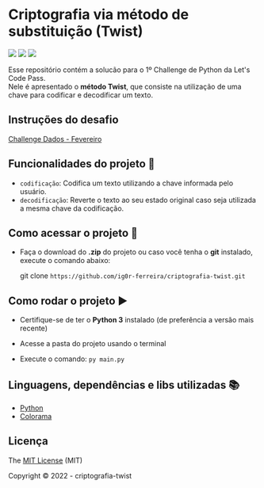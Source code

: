 # Criptografia via método de substituição (Twist)
<p align="left">
  <img src="http://img.shields.io/static/v1?label=STATUS&message=CONCLUIDO&color=GREEN&style=flat">
  <img src="http://img.shields.io/static/v1?label=License&message=MIT&color=blue&style=flat">
  <img src="https://img.shields.io/github/stars/ig0r-ferreira/criptografia-twist?style=social"> 
</p>

Esse repositório contém a solucão para o 1º Challenge de Python da Let's Code Pass. <br>
Nele é apresentado o **método Twist**, que consiste na utilização de uma chave para codificar e decodificar um texto.


## Instruções do desafio
[Challenge Dados - Fevereiro](https://github.com/ig0r-ferreira/criptografia-twist/files/8006381/Challenge_Dados_-_Fevereiro.pdf)


## Funcionalidades do projeto 🔨

- `codificação`: Codifica um texto utilizando a chave informada pelo usuário.
- `decodificação`: Reverte o texto ao seu estado original caso seja utilizada a mesma chave da codificação.


## Como acessar o projeto 📂

- Faça o download do **.zip** do projeto ou caso você tenha o **git** instalado, execute o comando abaixo:

    git clone `https://github.com/ig0r-ferreira/criptografia-twist.git`

## Como rodar o projeto ▶️

- Certifique-se de ter o **Python 3** instalado (de preferência a versão mais recente)

- Acesse a pasta do projeto usando o terminal

- Execute o comando: `py main.py`

## Linguagens, dependências e libs utilizadas 📚

- [Python](https://www.python.org/)
- [Colorama](https://pypi.org/project/colorama/)

## Licença 

The [MIT License]() (MIT)

Copyright :copyright: 2022 - criptografia-twist

